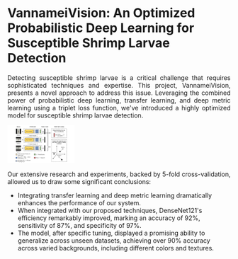 <p align="justify">
    <h1>VannameiVision: An Optimized Probabilistic Deep Learning for Susceptible Shrimp Larvae Detection</h1>
</p>

<p align="justify">
Detecting susceptible shrimp larvae is a critical challenge that requires sophisticated techniques and expertise. This project, VannameiVision, presents a novel approach to address this issue. Leveraging the combined power of probabilistic deep learning, transfer learning, and deep metric learning using a triplet loss function, we've introduced a highly optimized model for susceptible shrimp larvae detection.
</p>

<img src="architecture.jpg" alt="Architecture of VannameiVision Model" style="max-width:30%;">

<p align="justify">
Our extensive research and experiments, backed by 5-fold cross-validation, allowed us to draw some significant conclusions:
</p>

<p align="justify">
    <ul>
        <li>Integrating transfer learning and deep metric learning dramatically enhances the performance of our system.</li>
        <li>When integrated with our proposed techniques, DenseNet121's efficiency remarkably improved, marking an accuracy of 92%, sensitivity of 87%, and specificity of 97%.</li>
        <li>The model, after specific tuning, displayed a promising ability to generalize across unseen datasets, achieving over 90% accuracy across varied backgrounds, including different colors and textures.</li>
    </ul>
</p>
